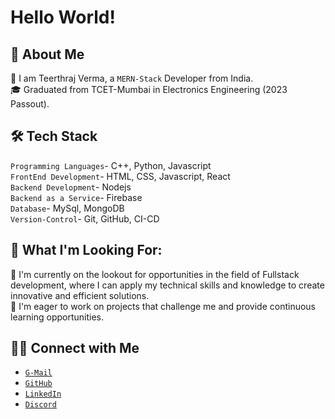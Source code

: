 # Hello World!
## 📝 About Me
👋 I am Teerthraj Verma, a `MERN-Stack` Developer from India.  
🎓 Graduated from TCET-Mumbai in Electronics Engineering (2023 Passout).


## 🛠 Tech Stack
  `Programming Languages`- C++, Python, Javascript  
  `FrontEnd Development`- HTML, CSS, Javascript, React  
  `Backend Development`- Nodejs   
  `Backend as a Service`- Firebase   
  `Database`- MySql, MongoDB  
  `Version-Control`- Git, GitHub, CI-CD  
  
## 💼 What I'm Looking For:
👀 I'm currently on the lookout for opportunities in the field of Fullstack development, where I can apply my technical skills and knowledge to create innovative and efficient solutions.  
🤝 I'm eager to work on projects that challenge me and provide continuous learning opportunities.   

##  🤝🏻 Connect with Me  
* [`G-Mail`]( teerthrajverma181001@gmail.com)   
* [`GitHub`]( https://github.com/teerthrajverma01)   
* [`LinkedIn`]( www.linkedin.com/in/teerthrajverma)   
* [`Discord`]( discordapp.com/users/appu#3417)    






